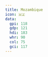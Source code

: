 ```yaml
---
title: Mozambique
icon: 🇲🇿
data:
  gpi: 118
  gdp: 121
  hdi: 183
  whr: 90
  col: 75
  gci: 117
---
```


